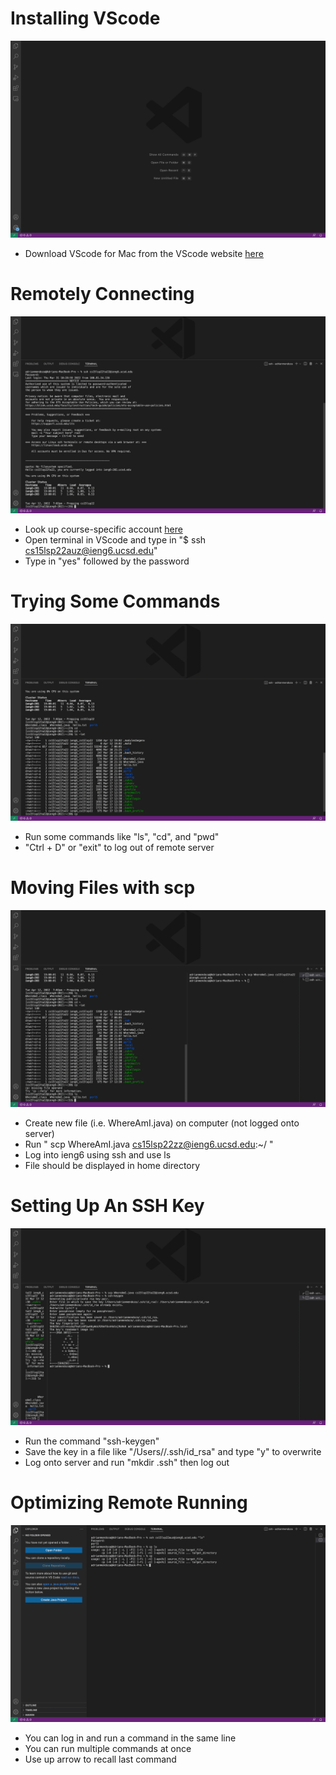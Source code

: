 # Installing VScode
![VScode](VScodeSS.png)
* Download VScode for Mac from the VScode website [here](https://code.visualstudio.com)

# Remotely Connecting
![RemotelyConnecting](LoggedInSS.png)
* Look up course-specific account [here](https://sdacs.ucsd.edu/~icc/index.php)
* Open terminal in VScode and type in "$ ssh cs15lsp22auz@ieng6.ucsd.edu"
* Type in "yes" followed by the password

# Trying Some Commands
![CommandExample](CommandsSS.png)
* Run some commands like "ls", "cd", and "pwd"
* "Ctrl + D" or "exit" to log out of remote server

# Moving Files with scp
![MovingFiles](scpSS.png)
* Create new file (i.e. WhereAmI.java) on computer (not logged onto server)
* Run " scp WhereAmI.java cs15lsp22zz@ieng6.ucsd.edu:~/ "  
* Log into ieng6 using ssh and use ls
* File should be displayed in home directory

# Setting Up An SSH Key
![sshkey](sshkeySS.png)
* Run the command "ssh-keygen"
* Save the key in a file like "/Users/<user-name>/.ssh/id_rsa" and type "y" to overwrite
* Log onto server and run "mkdir .ssh" then log out

# Optimizing Remote Running
![Optimized](MultipleCommandsSS.png)
* You can log in and run a command in the same line
* You can run multiple commands at once
* Use up arrow to recall last command
